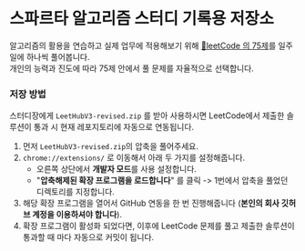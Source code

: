 # 스파르타 알고리즘 스터디 기록용 저장소

알고리즘의 활용을 연습하고 실제 업무에 적용해보기 위해 [🎯leetCode 의 75제](https://leetcode.com/studyplan/leetcode-75/)를 일주일에 하나씩 풀어봅니다.  
개인의 능력과 진도에 따라 75제 안에서 풀 문제를 자율적으로 선택합니다.

### 저장 방법
스터디장에게 `LeetHubV3-revised.zip` 를 받아 사용하시면
LeetCode에서 제출한 솔루션이 통과 시 현재 레포지토리에 자동으로 연동됩니다.

1. 먼저 `LeetHubV3-revised.zip`의 압축을 풀어주세요.
2. `chrome://extensions/` 로 이동해서 아래 두 가지를 설정해줍니다.
    - 오른쪽 상단에서 **개발자 모드**를 사용 설정합니다.
    - "**압축해제된 확장 프로그램을 로드합니다**" 를 클릭 -> 1번에서 압축을 풀었던 디렉토리를 지정합니다.
3. 해당 확장 프로그램을 열어서 GitHub 연동을 한 번 진행해줍니다 (**본인의 회사 깃허브 계정을 이용하셔야 합니다**).
4. 확장 프로그램이 활성화 되었다면, 이후에 LeetCode 문제를 풀고 제출한 솔루션이 통과할 때 마다 자동으로 커밋이 됩니다.
